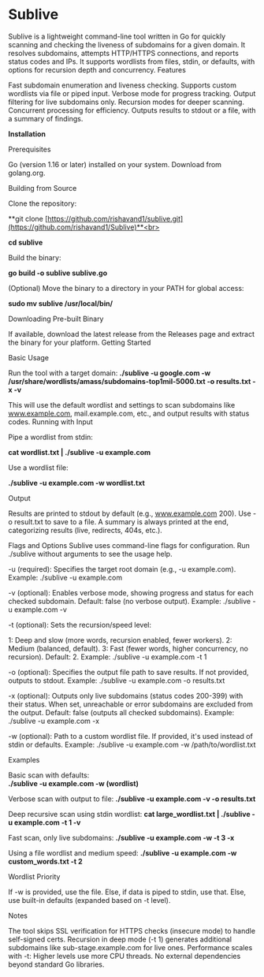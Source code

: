 # Sublive
 Sublive is a lightweight command-line tool written in Go for quickly scanning and checking the liveness of subdomains for a given domain. It resolves subdomains, attempts HTTP/HTTPS connections, and reports status codes and IPs. It supports wordlists from files, stdin, or defaults, with options for recursion depth and concurrency.
Features

Fast subdomain enumeration and liveness checking.
Supports custom wordlists via file or piped input.
Verbose mode for progress tracking.
Output filtering for live subdomains only.
Recursion modes for deeper scanning.
Concurrent processing for efficiency.
Outputs results to stdout or a file, with a summary of findings.

**Installation**

Prerequisites

Go (version 1.16 or later) installed on your system. Download from golang.org.

Building from Source

Clone the repository:<br>

**git clone [https://github.com/rishavand1/sublive.git](https://github.com/rishavand1/Sublive)**<br>

**cd sublive**<br>

Build the binary:<br>

**go build -o sublive sublive.go**<br>

(Optional) Move the binary to a directory in your PATH for global access:<br>

**sudo mv sublive /usr/local/bin/** <br>


Downloading Pre-built Binary <br>

If available, download the latest release from the Releases page and extract the binary for your platform.
Getting Started <br>

Basic Usage

Run the tool with a target domain:
**./sublive -u google.com -w /usr/share/wordlists/amass/subdomains-top1mil-5000.txt -o results.txt -x -v**



This will use the default wordlist and settings to scan subdomains like www.example.com, mail.example.com, etc., and output results with status codes.
Running with Input

Pipe a wordlist from stdin:

**cat wordlist.txt | ./sublive -u example.com**

Use a wordlist file:

**./sublive -u example.com -w wordlist.txt**


Output

Results are printed to stdout by default (e.g., www.example.com 200).
Use -o result.txt to save to a file.
A summary is always printed at the end, categorizing results (live, redirects, 404s, etc.).

Flags and Options
Sublive uses command-line flags for configuration. Run ./sublive without arguments to see the usage help.

-u <domain> (required):
Specifies the target root domain (e.g., -u example.com).
Example: ./sublive -u example.com

-v (optional):
Enables verbose mode, showing progress and status for each checked subdomain.
Default: false (no verbose output).
Example: ./sublive -u example.com -v

-t <level> (optional):
Sets the recursion/speed level:

1: Deep and slow (more words, recursion enabled, fewer workers).
2: Medium (balanced, default).
3: Fast (fewer words, higher concurrency, no recursion).
Default: 2.
Example: ./sublive -u example.com -t 1


-o <file> (optional):
Specifies the output file path to save results. If not provided, outputs to stdout.
Example: ./sublive -u example.com -o results.txt

-x (optional):
Outputs only live subdomains (status codes 200-399) with their status. When set, unreachable or error subdomains are excluded from the output.
Default: false (outputs all checked subdomains).
Example: ./sublive -u example.com -x

-w <file> (optional):
Path to a custom wordlist file. If provided, it's used instead of stdin or defaults.
Example: ./sublive -u example.com -w /path/to/wordlist.txt

Examples

Basic scan with defaults:<br>
**./sublive -u example.com -w (wordlist)**

Verbose scan with output to file:
**./sublive -u example.com -v -o results.txt**

Deep recursive scan using stdin wordlist:
**cat large_wordlist.txt | ./sublive -u example.com -t 1 -v**

Fast scan, only live subdomains:
**./sublive -u example.com -w -t 3 -x**

Using a file wordlist and medium speed:
**./sublive -u example.com -w custom_words.txt -t 2**


Wordlist Priority

If -w is provided, use the file.
Else, if data is piped to stdin, use that.
Else, use built-in defaults (expanded based on -t level).

Notes

The tool skips SSL verification for HTTPS checks (insecure mode) to handle self-signed certs.
Recursion in deep mode (-t 1) generates additional subdomains like sub-stage.example.com for live ones.
Performance scales with -t: Higher levels use more CPU threads.
No external dependencies beyond standard Go libraries.

